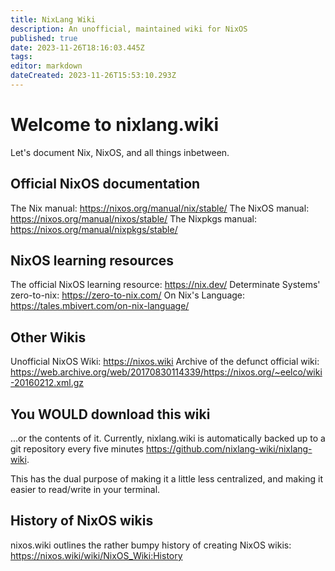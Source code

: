 ```yaml
---
title: NixLang Wiki
description: An unofficial, maintained wiki for NixOS
published: true
date: 2023-11-26T18:16:03.445Z
tags: 
editor: markdown
dateCreated: 2023-11-26T15:53:10.293Z
---
```


# Welcome to nixlang.wiki
Let's document Nix, NixOS, and all things inbetween.

## Official NixOS documentation
The Nix manual: https://nixos.org/manual/nix/stable/
The NixOS manual: https://nixos.org/manual/nixos/stable/
The Nixpkgs manual: https://nixos.org/manual/nixpkgs/stable/

## NixOS learning resources

The official NixOS learning resource: https://nix.dev/
Determinate Systems' zero-to-nix: https://zero-to-nix.com/
On Nix's Language: https://tales.mbivert.com/on-nix-language/

## Other Wikis
Unofficial NixOS Wiki: https://nixos.wiki
Archive of the defunct official wiki: https://web.archive.org/web/20170830114339/https://nixos.org/~eelco/wiki-20160212.xml.gz

## You WOULD download this wiki
...or the contents of it. Currently, nixlang.wiki is automatically backed up to a git repository every five minutes https://github.com/nixlang-wiki/nixlang-wiki.

This has the dual purpose of making it a little less centralized, and making it easier to read/write in your terminal.

## History of NixOS wikis
nixos.wiki outlines the rather bumpy history of creating NixOS wikis: https://nixos.wiki/wiki/NixOS_Wiki:History